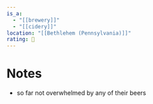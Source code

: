 ```yaml
---
is_a:
  - "[[brewery]]"
  - "[[cidery]]"
location: "[[Bethlehem (Pennsylvania)]]"
rating: 🤞
---
```

# Notes
- so far not overwhelmed by any of their beers
